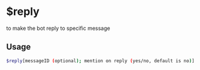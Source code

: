 # $reply

to make the bot reply to specific message

## Usage

```bash
$reply[messageID (optional); mention on reply (yes/no, default is no)]
```


